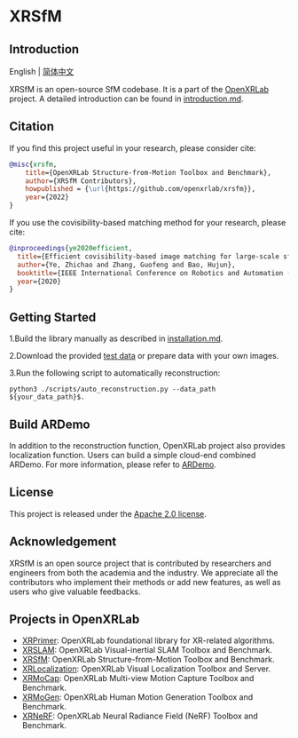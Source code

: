 # XRSfM


## Introduction

English | [简体中文](README_CN.md)

XRSfM is an open-source SfM codebase. It is a part of the [OpenXRLab](https://openxrlab.com/) project.
A detailed introduction can be found in [introduction.md](docs/en/introduction.md).

## Citation


If you find this project useful in your research, please consider cite:

```bibtex
@misc{xrsfm,
    title={OpenXRLab Structure-from-Motion Toolbox and Benchmark},
    author={XRSfM Contributors},
    howpublished = {\url{https://github.com/openxrlab/xrsfm}},
    year={2022}
}
```

If you use the covisibility-based matching method for your research, please cite:

```bibtex
@inproceedings{ye2020efficient,
  title={Efficient covisibility-based image matching for large-scale sfm},
  author={Ye, Zhichao and Zhang, Guofeng and Bao, Hujun},
  booktitle={IEEE International Conference on Robotics and Automation (ICRA)},
  year={2020}
}
```

## Getting Started

1.Build the library manually as described in [installation.md](docs/en/installation.md).

2.Download the provided [test data](https://openxrlab-share.oss-cn-hongkong.aliyuncs.com/xrsfm/test_data.zip?versionId=CAEQQBiBgMCi_6mllxgiIGI2ZjM1YjE1NjBmNTRmYjc5NzZlMzZkNWY1ZTk1YWFj)
 or prepare data with your own images.

3.Run the following script to automatically reconstruction:
```
python3 ./scripts/auto_reconstruction.py --data_path ${your_data_path}$.
```

## Build ARDemo

In addition to the reconstruction function, OpenXRLab project also provides localization function.
Users can build a simple cloud-end combined ARDemo. For more information, please refer to [ARDemo](http://doc.openxrlab.org.cn/openxrlab_docment/ARDemo/ARdemo.html#).

## License

This project is released under the [Apache 2.0 license](LICENSE).

## Acknowledgement

XRSfM is an open source project that is contributed by researchers and engineers from both the academia and the industry.
We appreciate all the contributors who implement their methods or add new features, as well as users who give valuable feedbacks.


## Projects in OpenXRLab

- [XRPrimer](https://github.com/openxrlab/xrprimer): OpenXRLab foundational library for XR-related algorithms.
- [XRSLAM](https://github.com/openxrlab/xrslam): OpenXRLab Visual-inertial SLAM Toolbox and Benchmark.
- [XRSfM](https://github.com/openxrlab/xrsfm): OpenXRLab Structure-from-Motion Toolbox and Benchmark.
- [XRLocalization](https://github.com/openxrlab/xrlocalization): OpenXRLab Visual Localization Toolbox and Server.
- [XRMoCap](https://github.com/openxrlab/xrmocap): OpenXRLab Multi-view Motion Capture Toolbox and Benchmark.
- [XRMoGen](https://github.com/openxrlab/xrmogen): OpenXRLab Human Motion Generation Toolbox and Benchmark.
- [XRNeRF](https://github.com/openxrlab/xrnerf): OpenXRLab Neural Radiance Field (NeRF) Toolbox and Benchmark.
